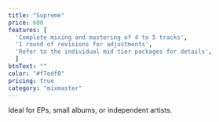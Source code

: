 ```yaml
---
title: "Supreme"
price: 600
features: [
  'Complete mixing and mastering of 4 to 5 tracks', 
  '1 round of revisions for adjustments',
  'Refer to the individual mid tier packages for details', 
  ]
btnText: ""
color: "#f7edf0"
pricing: true
category: "mixmaster"
---
```


Ideal for EPs, small albums, or independent artists.